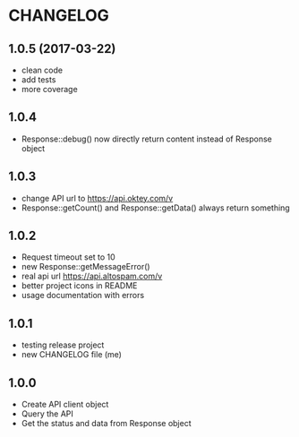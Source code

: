 # CHANGELOG

## 1.0.5 (2017-03-22)
* clean code
* add tests
* more coverage

## 1.0.4
* Response::debug() now directly return content instead of Response object

## 1.0.3
* change API url to https://api.oktey.com/v
* Response::getCount() and Response::getData() always return something

## 1.0.2
* Request timeout set to 10
* new Response::getMessageError()
* real api url https://api.altospam.com/v
* better project icons in README
* usage documentation with errors

## 1.0.1

* testing release project
* new CHANGELOG file (me)

## 1.0.0

* Create API client object
* Query the API
* Get the status and data from Response object
